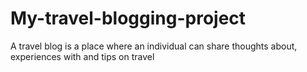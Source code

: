 # My-travel-blogging-project
A travel blog is a place where an individual can share thoughts about, experiences with and tips on travel
